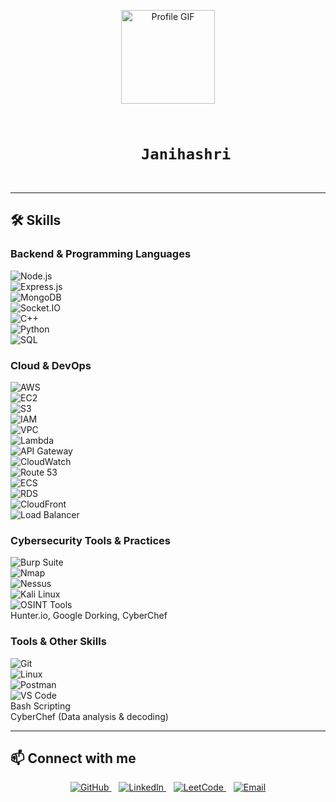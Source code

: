 <p align="center">
  <img src="https://raw.githubusercontent.com/janihashri/janihashri/master/profile.gif" alt="Profile GIF" width="150" />
</p>

<h1 align="center">
  <code>
    <span id="animated-name">Janihashri</span>
  </code>
</h1>

<script>
  // Simple typing animation for your name
  const name = "Janihashri";
  let i = 0;
  const animatedName = document.getElementById("animated-name");

  function typeWriter() {
    if (i <= name.length) {
      animatedName.textContent = name.substring(0, i);
      i++;
      setTimeout(typeWriter, 150);
    }
  }

  typeWriter();
</script>

---

## 🛠️ Skills

### Backend & Programming Languages  
![Node.js](https://img.shields.io/badge/-Node.js-000?&logo=node.js)  
![Express.js](https://img.shields.io/badge/-Express.js-000?&logo=express)  
![MongoDB](https://img.shields.io/badge/-MongoDB-000?&logo=mongodb)  
![Socket.IO](https://img.shields.io/badge/-Socket.IO-000?&logo=socket.io)  
![C++](https://img.shields.io/badge/-C++-000?&logo=c%2b%2b&logoColor=00599C)  
![Python](https://img.shields.io/badge/-Python-000?&logo=python)  
![SQL](https://img.shields.io/badge/-MySQL-000?&logo=mysql)

### Cloud & DevOps  
![AWS](https://img.shields.io/badge/-AWS-000?&logo=amazonaws)  
![EC2](https://img.shields.io/badge/-EC2-000?&logo=amazonaws)  
![S3](https://img.shields.io/badge/-S3-000?&logo=amazonaws)  
![IAM](https://img.shields.io/badge/-IAM-000?&logo=amazonaws)  
![VPC](https://img.shields.io/badge/-VPC-000?&logo=amazonaws)  
![Lambda](https://img.shields.io/badge/-Lambda-000?&logo=amazonaws)  
![API Gateway](https://img.shields.io/badge/-API%20Gateway-000?&logo=amazonaws)  
![CloudWatch](https://img.shields.io/badge/-CloudWatch-000?&logo=amazonaws)  
![Route 53](https://img.shields.io/badge/-Route%2053-000?&logo=amazonaws)  
![ECS](https://img.shields.io/badge/-ECS-000?&logo=amazonaws)  
![RDS](https://img.shields.io/badge/-RDS-000?&logo=amazonaws)  
![CloudFront](https://img.shields.io/badge/-CloudFront-000?&logo=amazonaws)  
![Load Balancer](https://img.shields.io/badge/-Load%20Balancer-000?&logo=amazonaws)

### Cybersecurity Tools & Practices  
![Burp Suite](https://img.shields.io/badge/-Burp%20Suite-000?&logo=burpsuite)  
![Nmap](https://img.shields.io/badge/-Nmap-000?&logo=nmap)  
![Nessus](https://img.shields.io/badge/-Nessus-000?&logo=nessus)  
![Kali Linux](https://img.shields.io/badge/-Kali%20Linux-000?&logo=kalilinux)  
![OSINT Tools](https://img.shields.io/badge/-OSINT%20Tools-000?&logo=google)  
Hunter.io, Google Dorking, CyberChef  

### Tools & Other Skills  
![Git](https://img.shields.io/badge/-Git-000?&logo=git)  
![Linux](https://img.shields.io/badge/-Linux-000?&logo=linux)  
![Postman](https://img.shields.io/badge/-Postman-000?&logo=postman)  
![VS Code](https://img.shields.io/badge/-VS%20Code-000?&logo=visual-studio-code)  
Bash Scripting  
CyberChef (Data analysis & decoding)



---

## 📫 Connect with me  
<p align="center">
  <a href="https://github.com/janihashri" target="_blank" rel="noopener noreferrer">
    <img alt="GitHub" src="https://img.shields.io/badge/GitHub-%2312100E.svg?style=flat&logo=github&logoColor=white" />
  </a> &nbsp;&nbsp;
  <a href="https://linkedin.com/in/janihashri" target="_blank" rel="noopener noreferrer">
    <img alt="LinkedIn" src="https://img.shields.io/badge/LinkedIn-%230077B5.svg?style=flat&logo=linkedin&logoColor=white" />
  </a> &nbsp;&nbsp;
  <a href="https://leetcode.com/janihashri" target="_blank" rel="noopener noreferrer">
    <img alt="LeetCode" src="https://img.shields.io/badge/LeetCode-%23000000.svg?style=flat&logo=leetcode&logoColor=orange" />
  </a> &nbsp;&nbsp;
  <a href="mailto:your.email@example.com" target="_blank" rel="noopener noreferrer">
    <img alt="Email" src="https://img.shields.io/badge/Email-%23D14836.svg?style=flat&logo=gmail&logoColor=white" />
  </a>
</p>
